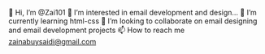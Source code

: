 👋 Hi, I’m @Zai101
👀 I’m interested in email development and design...
🌱 I’m currently learning html-css
💞️ I’m looking to collaborate on email designing and email development projects 
📫 How to reach me zainabuysaidi@gmail.com 

<!---
Zai101/Zai101 is a ✨ special ✨ repository because its `README.md` (this file) appears on your GitHub profile.
You can click the Preview link to take a look at your changes.
--->
